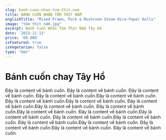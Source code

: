 ```yaml
---
slug: banh-cuon-nhan-tom-thit-nam
title: BÁNH CUỐN NHÂN TÔM THỊT NẤM
englishTitle: "Mixed Prawn, Pork & Mushroom Steam Rice-Paper Rolls"
image: "tôm thịt nấm.jpg"
excerpt: Bánh Cuốn Nhân Tôm Thịt Nấm Tây Hồ 
date: '2023-11-13'
price: '60.000'
isFeatured: true
isVegetarian: false
type: "man"
---
```

# Bánh cuốn chay Tây Hồ

Đây là content về bánh cuốn. Đây là content về bánh cuốn. Đây là content về bánh cuốn. Đây là content về bánh cuốn.Đây là content về bánh cuốn. Đây là content về bánh cuốn.Đây là content về bánh cuốn. Đây là content về bánh cuốn.Đây là content về bánh cuốn. Đây là content về bánh cuốn.Đây là content về bánh cuốn. Đây là content về bánh cuốn.Đây là content về bánh cuốn. Đây là content về bánh cuốn.Đây là content về bánh cuốn. Đây là content về bánh cuốn.Đây là content về bánh cuốn. Đây là content về bánh cuốn.Đây là content về bánh cuốn. Đây là content về bánh cuốn.